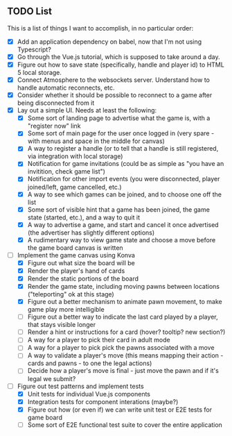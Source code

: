 ## TODO List

This is a list of things I want to accomplish, in no particular order:

- [x] Add an application dependency on babel, now that I'm not using Typescript?
- [x] Go through the Vue.js tutorial, which is supposed to take around a day.
- [x] Figure out how to save state (specifically, handle and player id) to HTML 5 local storage.
- [x] Connect Atmosphere to the websockets server.  Understand how to handle automatic reconnects, etc.
- [x] Consider whether it should be possible to reconnect to a game after being disconnected from it
- [x] Lay out a simple UI.  Needs at least the following:
   - [x] Some sort of landing page to advertise what the game is, with a "register now" link
   - [x] Some sort of main page for the user once logged in (very spare - with menus and space in the middle for canvas)
   - [x] A way to register a handle (or to tell that a handle is still registered, via integration with local storage)
   - [x] Notification for game invitations (could be as simple as "you have an invitition, check game list")
   - [x] Notification for other import events (you were disconnected, player joined/left, game cancelled, etc.)
   - [x] A way to see which games can be joined, and to choose one off the list
   - [x] Some sort of visible hint that a game has been joined, the game state (started, etc.), and a way to quit it
   - [x] A way to advertise a game, and start and cancel it once advertised (the advertiser has slightly different options)
   - [x] A rudimentary way to view game state and choose a move before the game board canvas is written
- [ ] Implement the game canvas using Konva
   - [x] Figure out what size the board will be 
   - [x] Render the player's hand of cards
   - [x] Render the static portions of the board
   - [x] Render the game state, including moving pawns between locations ("teleporting" ok at this stage)
   - [x] Figure out a better mechanism to animate pawn movement, to make game play more intelligible
   - [ ] Figure out a better way to indicate the last card played by a player, that stays visible longer
   - [ ] Render a hint or instructions for a card (hover?  tooltip?  new section?)
   - [ ] A way for a player to pick their card in adult mode
   - [ ] A way for a player to pick pick the pawns associated with a move
   - [ ] A way to validate a player's move (this means mapping their action - cards and pawns - to one the legal actions)
   - [ ] Decide how a player's move is final - just move the pawn and if it's legal we submit?
- [ ] Figure out test patterns and implement tests
   - [x] Unit tests for individual Vue.js components
   - [x] Integration tests for component interations (maybe?) 
   - [x] Figure out how (or even if) we can write unit test or E2E tests for game board
   - [ ] Some sort of E2E functional test suite to cover the entire application
